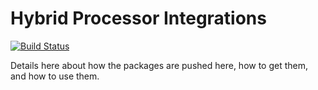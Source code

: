 # Hybrid Processor Integrations

[![Build Status](https://travis-ci.org/intenthq/hybrid-processor-integrations.svg?branch=master)](https://travis-ci.org/intenthq/hybrid-processor-integrations)

Details here about how the packages are pushed here, how to get them, and how to use them.
